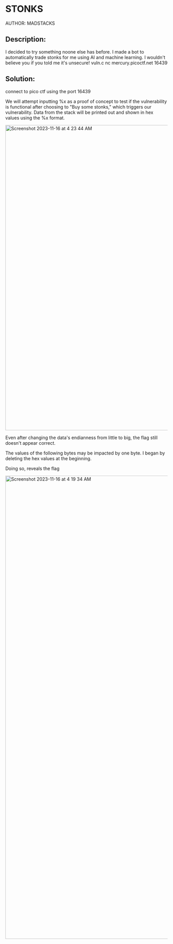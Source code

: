 # STONKS

AUTHOR: MADSTACKS

## Description:
I decided to try something noone else has before. I made a bot to automatically trade stonks for me using AI and machine learning. I wouldn't believe you if you told me it's unsecure! vuln.c nc mercury.picoctf.net 16439

## Solution:

connect to pico ctf using the port 16439

We will attempt inputting %x as a proof of concept to test if the vulnerability is functional after choosing to "Buy some stonks," which triggers our vulnerability. Data from the stack will be printed out and shown in hex values using the %x format.

<img width="949" alt="Screenshot 2023-11-16 at 4 23 44 AM" src="https://github.com/Lynk4/PicoCTF/assets/44930131/aefcc00e-ec2b-43a8-b1da-d9036a125a5f">

Even after changing the data's endianness from little to big, the flag still doesn't appear correct.

The values of the following bytes may be impacted by one byte. I began by deleting the hex values at the beginning.

Doing so, reveals the flag

<img width="1440" alt="Screenshot 2023-11-16 at 4 19 34 AM" src="https://github.com/Lynk4/PicoCTF/assets/44930131/dc664054-e261-401d-bfbc-485757e0de72">
